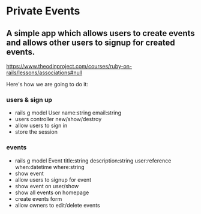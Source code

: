 # Private Events
## A simple app which allows users to create events and allows other users to signup for created events. 

https://www.theodinproject.com/courses/ruby-on-rails/lessons/associations#null

Here's how we are going to do it:

### users & sign up
* rails g model User name:string email:string
* users controller new/show/destroy
* allow users to sign in
* store the session

### events
* rails g model Event title:string description:string user:reference when:datetime where:string
* show event
* allow users to signup for event
* show event on user/show
* show all events on homepage
* create events form
* allow owners to edit/delete events

